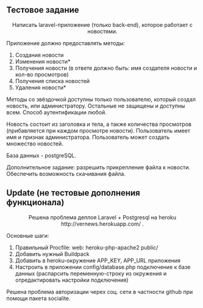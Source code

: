 
## Тестовое задание 
<p align="center">
Написать laravel-приложение (только back-end), которое работает с новостями.

Приложение должно предоставлять методы:
1. Создания новости
2. Изменения новости*
3. Получения новости (в ответе должно быть: имя создателя новости и кол-во просмотров)
4. Получения списка новостей
5. Удаления новости*

Методы со звёздочкой доступны только пользователю, который создал новость, или администратору. Остальные не защищены и доступны всем. Способ аутентификации любой.

Новость состоит из заголовка и тела, а также количества просмотров (прибавляется при каждом просмотре новости).
Пользователь имеет имя и признак администратора.
Пользователь может создать множество новостей.

База данных - postgreSQL.

Дополнительное задание: разрешить прикрепление файла к новости. Обеспечить возможность скачивания файла.
</p>

## Update (не тестовые дополнения функционала)
<p align="center">
Решена проблема деплоя Laravel + Postgresql на heroku http://vernews.herokuapp.com/ .

Основные шаги:
1. Правильный Procfile: web: heroku-php-apache2 public/
2. Добавить нужный Buildpack
3. Добавить в heroku-окружение APP_KEY, APP_URL приложения
4. Настроить в приложении config/database.php подключение к базе данных (распарсить переменную-строку из окружения и отредактировать настройки подключения)

Решена проблема авторизации черех соц. сети в частности github при помощи пакета socialite. 
<p>

